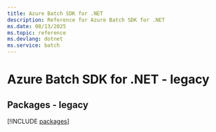 ```yaml
---
title: Azure Batch SDK for .NET
description: Reference for Azure Batch SDK for .NET
ms.date: 08/13/2025
ms.topic: reference
ms.devlang: dotnet
ms.service: batch
---
```

# Azure Batch SDK for .NET - legacy
## Packages - legacy
[!INCLUDE [packages](batch-index.md)]